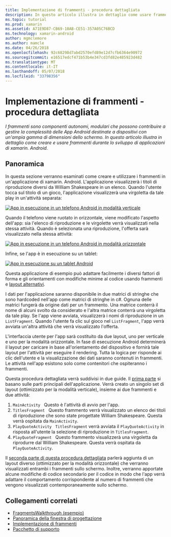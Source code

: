 ```yaml
---
title: Implementazione di frammenti - procedura dettagliata
description: In questo articolo illustra in dettaglio come usare frammenti per sviluppare applicazioni di xamarin. Android.
ms.topic: tutorial
ms.prod: xamarin
ms.assetid: A71E9D87-CB69-10AB-CE51-357A05C76BCD
ms.technology: xamarin-android
author: mgmclemore
ms.author: mamcle
ms.date: 04/26/2018
ms.openlocfilehash: 92c68298d7abd2570efd89e12d7cfb6364e90972
ms.sourcegitcommit: e16517edcf471b53b4e347cd3fd82e485923d482
ms.translationtype: MT
ms.contentlocale: it-IT
ms.lasthandoff: 05/07/2018
ms.locfileid: "33798356"
---
```

# <a name="implementing-fragments---walkthrough"></a>Implementazione di frammenti - procedura dettagliata

_I frammenti sono componenti autonomi, modulari che possono contribuire a gestire la complessità delle App Android destinate a dispositivi con un'ampia gamma di dimensioni dello schermo. In questo articolo illustra in dettaglio come creare e usare frammenti durante lo sviluppo di applicazioni di xamarin. Android._

## <a name="overview"></a>Panoramica

In questa sezione verranno esaminati come creare e utilizzare i frammenti in un'applicazione di xamarin. Android. L'applicazione visualizzerà i titoli di riproduzione diversi da William Shakespeare in un elenco. Quando l'utente tocca sul titolo di un gioco, l'applicazione visualizzerà una virgoletta da tale play in un'attività separata:

[![App in esecuzione in un telefono Android in modalità verticale](./images/intro-screenshot-phone-sml.png)](./images/intro-screenshot-phone.png#lightbox)

Quando il telefono viene ruotato in orizzontale, viene modificato l'aspetto dell'app: sia l'elenco di riproduzione e le virgolette verrà visualizzati nella stessa attività. Quando è selezionata una riproduzione, l'offerta sarà visualizzato nella stessa attività:

[![App in esecuzione in un telefono Android in modalità orizzontale](./images/intro-screenshot-phone-land-sml.png)](./images/intro-screenshot-phone-land.png#lightbox)

Infine, se l'app è in esecuzione su un tablet:

[![App in esecuzione su un tablet Android](./images/intro-screenshot-tablet-sml.png)](./images/intro-screenshot-tablet.png#lightbox)

Questa applicazione di esempio può adattare facilmente i diversi fattori di forma e gli orientamenti con modifiche minime al codice usando frammenti e [layout alternativi](/xamarin/android/app-fundamentals/resources-in-android/alternate-resources).

I dati per l'applicazione saranno disponibile in due matrici di stringhe che sono hardcoded nell'app come matrici di stringhe in c#. Ognuna delle matrici fungerà da origine dati per un frammento.  Una matrice conterrà il nome di alcuni svolto da considerato e l'altra matrice conterrà una virgoletta da tale play. Se l'app viene avviata, visualizzerà i nomi di riproduzione in un `ListFragment`. Quando l'utente fa clic sul gioco nel `ListFragment`, l'app verrà avviata un'altra attività che verrà visualizzato l'offerta.

L'interfaccia utente per l'app sarà costituito da due layout, uno per verticale e uno per la modalità orizzontale. In fase di esecuzione Android determinerà il layout per caricare in base all'orientamento del dispositivo e fornirà tale layout per l'attività per eseguire il rendering. Tutta la logica per risponde ai clic dell'utente e la visualizzazione dei dati saranno contenuti in frammenti. Le attività nell'app esistono solo come contenitori che ospiteranno i frammenti.

Questa procedura dettagliata verrà suddivisi in due guide. Il [prima parte](./walkthrough.md) si basano sulle parti principali dell'applicazione. Verrà creato un singolo set di layout (ottimizzato per la modalità verticale), insieme ai due frammenti e due attività:

1. `MainActivity` &nbsp; Questo è l'attività di avvio per l'app.
1. `TitlesFragment` &nbsp; Questo frammento verrà visualizzato un elenco dei titoli di riproduzione che sono state progettate William Shakespeare. Questa verrà ospitata da `MainActivity`.
1. `PlayQuoteActivity` &nbsp; `TitlesFragment` verrà avviata il `PlayQuoteActivity` in risposta all'utente la selezione di riproduzione in `TitlesFragment`.
1. `PlayQuoteFragment` &nbsp; Questo frammento visualizzerà una virgoletta da riprodurre dal William Shakespeare. Questa verrà ospitata da `PlayQuoteActivity`.

Il [seconda parte di questa procedura dettagliata](./walkthrough-landscape.md) parlerà aggiunta di un layout diverso (ottimizzato per la modalità orizzontale) che verranno visualizzati entrambi i frammenti sullo schermo. Inoltre, verranno apportate alcune modifiche di codice secondario per il codice in modo che l'app verrà adattare il comportamento corrispondente al numero di frammenti che vengono visualizzati contemporaneamente sullo schermo.

## <a name="related-links"></a>Collegamenti correlati

- [FragmentsWalkthrough (esempio)](https://developer.xamarin.com/samples/monodroid/FragmentsWalkthrough/)
- [Panoramica della finestra di progettazione](~/android/user-interface/android-designer/index.md)
- [Implementazione di frammenti](http://developer.android.com/guide/topics/fundamentals/fragments.html)
- [Pacchetto di supporto](http://developer.android.com/sdk/compatibility-library.html)
